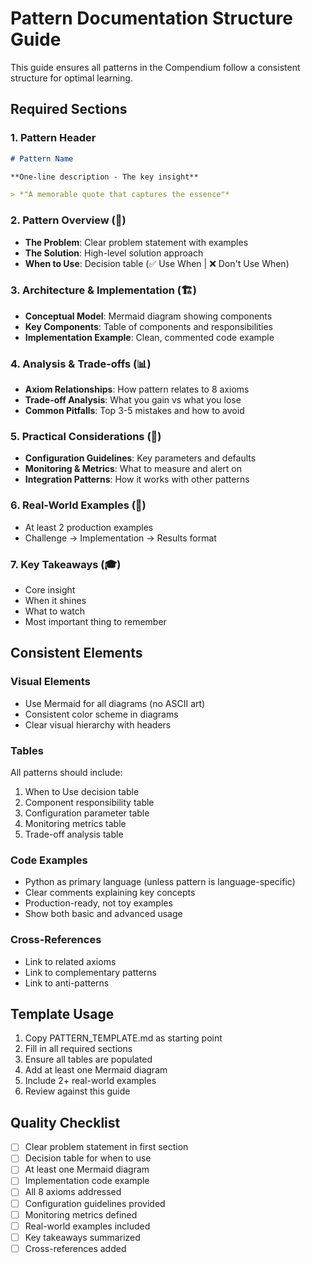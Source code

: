# Pattern Documentation Structure Guide

This guide ensures all patterns in the Compendium follow a consistent structure for optimal learning.

## Required Sections

### 1. Pattern Header
```markdown
# Pattern Name

**One-line description - The key insight**

> *"A memorable quote that captures the essence"*
```

### 2. Pattern Overview (🎯)
- **The Problem**: Clear problem statement with examples
- **The Solution**: High-level solution approach
- **When to Use**: Decision table (✅ Use When | ❌ Don't Use When)

### 3. Architecture & Implementation (🏗️)
- **Conceptual Model**: Mermaid diagram showing components
- **Key Components**: Table of components and responsibilities
- **Implementation Example**: Clean, commented code example

### 4. Analysis & Trade-offs (📊)
- **Axiom Relationships**: How pattern relates to 8 axioms
- **Trade-off Analysis**: What you gain vs what you lose
- **Common Pitfalls**: Top 3-5 mistakes and how to avoid

### 5. Practical Considerations (🔧)
- **Configuration Guidelines**: Key parameters and defaults
- **Monitoring & Metrics**: What to measure and alert on
- **Integration Patterns**: How it works with other patterns

### 6. Real-World Examples (🚀)
- At least 2 production examples
- Challenge → Implementation → Results format

### 7. Key Takeaways (🎓)
- Core insight
- When it shines
- What to watch
- Most important thing to remember

## Consistent Elements

### Visual Elements
- Use Mermaid for all diagrams (no ASCII art)
- Consistent color scheme in diagrams
- Clear visual hierarchy with headers

### Tables
All patterns should include:
1. When to Use decision table
2. Component responsibility table
3. Configuration parameter table
4. Monitoring metrics table
5. Trade-off analysis table

### Code Examples
- Python as primary language (unless pattern is language-specific)
- Clear comments explaining key concepts
- Production-ready, not toy examples
- Show both basic and advanced usage

### Cross-References
- Link to related axioms
- Link to complementary patterns
- Link to anti-patterns

## Template Usage

1. Copy PATTERN_TEMPLATE.md as starting point
2. Fill in all required sections
3. Ensure all tables are populated
4. Add at least one Mermaid diagram
5. Include 2+ real-world examples
6. Review against this guide

## Quality Checklist

- [ ] Clear problem statement in first section
- [ ] Decision table for when to use
- [ ] At least one Mermaid diagram
- [ ] Implementation code example
- [ ] All 8 axioms addressed
- [ ] Configuration guidelines provided
- [ ] Monitoring metrics defined
- [ ] Real-world examples included
- [ ] Key takeaways summarized
- [ ] Cross-references added